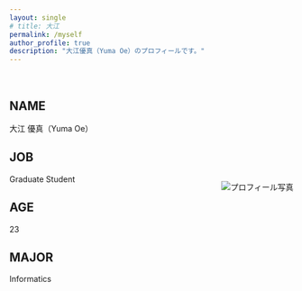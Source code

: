 ```yaml
---
layout: single
# title: 大江 
permalink: /myself
author_profile: true
description: "大江優真（Yuma Oe）のプロフィールです。"
---
```


<!-- # 大江 優真（Yuma Oe）

![profile](./assets/img/profile_main.jpg)

## JOB
College Student

## AGE
22

## MAJOR
Informatics -->

<div class="profile-container">
  <div class="profile-text">
    <h2>NAME</h2>
    <p>大江 優真（Yuma Oe）</p>
    <h2>JOB</h2>
    <p>Graduate Student</p>
    <h2>AGE</h2>
    <p>23</p>
    <h2>MAJOR</h2>
    <p>Informatics</p>
    <!-- 他の情報もここに追加 -->
  </div>
  <div class="profile-image">
    <img src="../assets/img/others/profile.jpg" alt="プロフィール写真" />
  </div>
</div>
<style>
  .profile-container {
  display: flex;
  flex-wrap: wrap;
  justify-content: space-between;
  align-items: center;
  margin-top: 2rem;
  }

  .profile-text {
    flex-basis: 50%;
    padding-right: 2rem;
  }

  .profile-image {
    flex-basis: 50%;
    text-align: right;
  }

  .profile-image img {
    max-width: 150%;
    height: auto;
    <!-- border-radius: 10px; /* 写真の角を丸める場合 */ -->
  }

  @media (max-width: 768px) {
    .profile-container {
      flex-direction: column;
    }

    .profile-text {
      padding-right: 0;
      text-align: center;
    }

    .profile-image {
      text-align: center;
      margin-top: 1.5rem;
    }

    .profile-image img {
      max-width: 100%;
      height: auto;
    }
  }

</style>